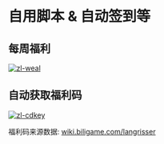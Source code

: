 # 自用脚本 & 自动签到等

## 每周福利

[![zl-weal](https://github.com/PinghuaZhuang/z-cli/actions/workflows/zl-weal.yml/badge.svg?branch=master)](https://github.com/PinghuaZhuang/z-cli/actions/workflows/zl-weal.yml)

## 自动获取福利码

[![zl-cdkey](https://github.com/PinghuaZhuang/z-cli/actions/workflows/zl-cdkey.yml/badge.svg)](https://github.com/PinghuaZhuang/z-cli/actions/workflows/zl-cdkey.yml)

福利码来源数据: [wiki.biligame.com/langrisser](wiki.biligame.com/langrisser/%E5%85%91%E6%8D%A2%E7%A0%81)

